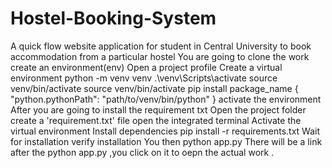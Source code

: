 # Hostel-Booking-System
A quick flow website application for student in Central University to book accommodation  from a particular hostel
You are going to clone the work
create an environment(env) 
Open a project profile
Create a virtual environment 
python -m venv venv
.\venv\Scripts\activate
source venv/bin/activate
source venv/bin/activate
pip install package_name
{
    "python.pythonPath": "path/to/venv/bin/python"
}
activate the environment
After you are going to install the requirement txt
Open the project folder
create a 'requirement.txt' file
open the integrated terminal
Activate the virtual environment
Install dependencies
pip install -r requirements.txt
Wait for installation
verify installation
You then python app.py
There will be a link after the python app.py ,you click on it to oepn the actual work .
